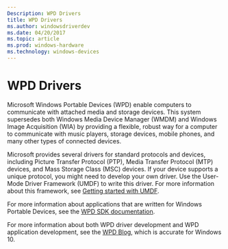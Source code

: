 ```yaml
---
Description: WPD Drivers
title: WPD Drivers
ms.author: windowsdriverdev
ms.date: 04/20/2017
ms.topic: article
ms.prod: windows-hardware
ms.technology: windows-devices
---
```


# WPD Drivers


Microsoft Windows Portable Devices (WPD) enable computers to communicate with attached media and storage devices. This system supersedes both Windows Media Device Manager (WMDM) and Windows Image Acquisition (WIA) by providing a flexible, robust way for a computer to communicate with music players, storage devices, mobile phones, and many other types of connected devices.

Microsoft provides several drivers for standard protocols and devices, including Picture Transfer Protocol (PTP), Media Transfer Protocol (MTP) devices, and Mass Storage Class (MSC) devices. If your device supports a unique protocol, you might need to develop your own driver. Use the User-Mode Driver Framework (UMDF) to write this driver. For more information about this framework, see [Getting started with UMDF](https://docs.microsoft.com/en-us/windows-hardware/drivers/wdf/getting-started-with-umdf-version-2).

For more information about applications that are written for Windows Portable Devices, see the [WPD SDK documentation](http://go.microsoft.com/fwlink/p/?linkid=178695).

For more information about both WPD driver development and WPD application development, see the [WPD Blog](http://go.microsoft.com/fwlink/p/?linkid=178687), which is accurate for Windows 10.




